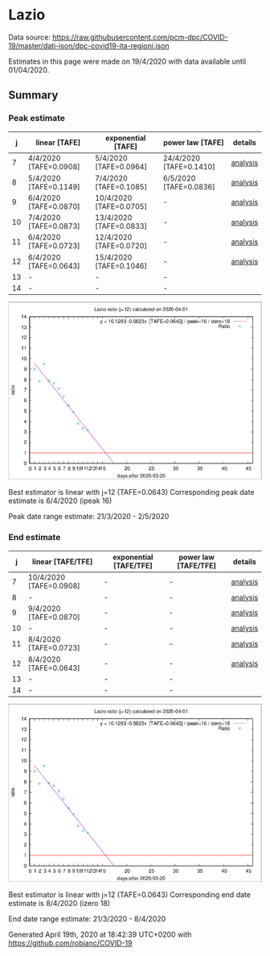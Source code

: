 # Lazio


Data source: https://raw.githubusercontent.com/pcm-dpc/COVID-19/master/dati-json/dpc-covid19-ita-regioni.json

Estimates in this page were made on 19/4/2020 with data available until 01/04/2020.


## Summary 

### Peak estimate 
|j|linear [TAFE]|exponential [TAFE]|power law [TAFE]|details|
|---|----|-----------|---------|-------|
|7|4/4/2020 [TAFE=0.0908]|5/4/2020 [TAFE=0.0964]|24/4/2020 [TAFE=0.1410]|[analysis](COVID-19_lazio_j7_2020-04-01.md)|
|8|5/4/2020 [TAFE=0.1149]|7/4/2020 [TAFE=0.1085]|6/5/2020 [TAFE=0.0836]|[analysis](COVID-19_lazio_j8_2020-04-01.md)|
|9|6/4/2020 [TAFE=0.0870]|10/4/2020 [TAFE=0.0705]|-|[analysis](COVID-19_lazio_j9_2020-04-01.md)|
|10|7/4/2020 [TAFE=0.0873]|13/4/2020 [TAFE=0.0833]|-|[analysis](COVID-19_lazio_j10_2020-04-01.md)|
|11|6/4/2020 [TAFE=0.0723]|12/4/2020 [TAFE=0.0720]|-|[analysis](COVID-19_lazio_j11_2020-04-01.md)|
|12|6/4/2020 [TAFE=0.0643]|15/4/2020 [TAFE=0.1046]|-|[analysis](COVID-19_lazio_j12_2020-04-01.md)|
|13|-|-|-||
|14|-|-|-||

![best peak estimate](COVID-19_lazio_j12_2020-04-01.png)

Best estimator is linear with j=12 (TAFE=0.0643)
Corresponding peak date estimate is 6/4/2020 (ipeak 16)


Peak date range estimate: 21/3/2020 - 2/5/2020

### End estimate 
|j|linear [TAFE/TFE]|exponential [TAFE/TFE]|power law [TAFE/TFE]|details|
|---|----|-----------|---------|-------|
|7|10/4/2020 [TAFE=0.0908]|-|-|[analysis](COVID-19_lazio_j7_2020-04-01.md)|
|8|-|-|-|[analysis](COVID-19_lazio_j8_2020-04-01.md)|
|9|9/4/2020 [TAFE=0.0870]|-|-|[analysis](COVID-19_lazio_j9_2020-04-01.md)|
|10|-|-|-|[analysis](COVID-19_lazio_j10_2020-04-01.md)|
|11|8/4/2020 [TAFE=0.0723]|-|-|[analysis](COVID-19_lazio_j11_2020-04-01.md)|
|12|8/4/2020 [TAFE=0.0643]|-|-|[analysis](COVID-19_lazio_j12_2020-04-01.md)|
|13|-|-|-||
|14|-|-|-||

![best zero estimate](COVID-19_lazio_j12_2020-04-01.png)

Best estimator is linear with j=12 (TAFE=0.0643)
Corresponding end date estimate is 8/4/2020 (izero 18)


End date range estimate: 21/3/2020 - 8/4/2020

Generated April 19th, 2020 at 18:42:39 UTC+0200 with https://github.com/robianc/COVID-19
